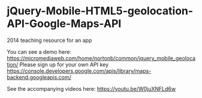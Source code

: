 # jQuery-Mobile-HTML5-geolocation-API-Google-Maps-API
2014 teaching resource for an app

You can see a demo here: https://micromediaweb.com/home/nortonb/common/jquery_mobile_geolocation/
Please sign up for your own API key
https://console.developers.google.com/apis/library/maps-backend.googleapis.com/

See the accompanying videos here:
https://youtu.be/W0juXNFLd6w
